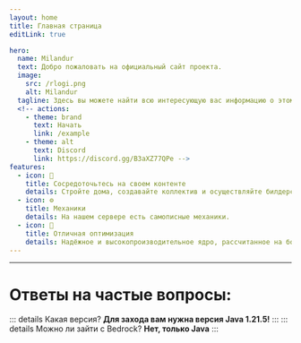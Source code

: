 ```yaml
---
layout: home
title: Главная страница
editLink: true

hero:
  name: Milandur
  text: Добро пожаловать на официальный сайт проекта.
  image: 
    src: /rlogi.png
    alt: Milandur
  tagline: Здесь вы можете найти всю интересующую вас информацию о этом проекте.
  <!-- actions:
    - theme: brand
      text: Начать
      link: /example
    - theme: alt
      text: Discord
      link: https://discord.gg/B3aXZ77QPe -->
features:
  - icon: 📝
    title: Сосредоточьтесь на своем контенте
    details: Стройте дома, создавайте коллектив и осуществляйте билдерские мечты любого масштаба.
  - icon: ⚙️
    title: Механики
    details: На нашем сервере есть самописные механики.
  - icon: 🚀
    title: Отличная оптимизация
    details: Надёжное и высокопроизводительное ядро, рассчитанное на большое количество игроков и ресурсоёмкие фермы.
---
```


---

# Ответы на частые вопросы:

::: details Какая версия?
**Для захода вам нужна версия Java 1.21.5!**
:::
::: details Можно ли зайти с Bedrock?
**Нет, только Java**
:::
